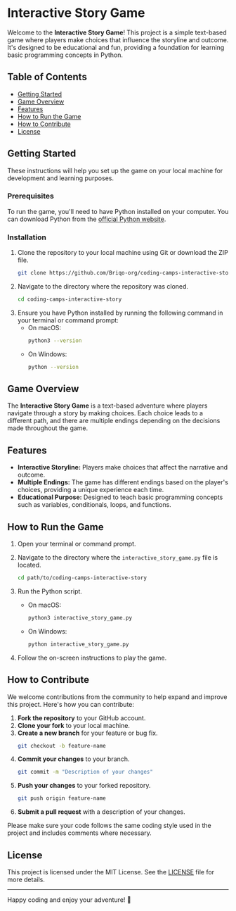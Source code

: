 # Interactive Story Game

Welcome to the **Interactive Story Game**! This project is a simple text-based game where players make choices that influence the storyline and outcome. It's designed to be educational and fun, providing a foundation for learning basic programming concepts in Python.

## Table of Contents

- [Getting Started](#getting-started)
- [Game Overview](#game-overview)
- [Features](#features)
- [How to Run the Game](#how-to-run-the-game)
- [How to Contribute](#how-to-contribute)
- [License](#license)

## Getting Started

These instructions will help you set up the game on your local machine for development and learning purposes.

### Prerequisites

To run the game, you'll need to have Python installed on your computer. You can download Python from the [official Python website](https://www.python.org/downloads/).

### Installation

1. Clone the repository to your local machine using Git or download the ZIP file.
    ```bash
    git clone https://github.com/Briqo-org/coding-camps-interactive-story
    ```
2. Navigate to the directory where the repository was cloned.
    ```bash
    cd coding-camps-interactive-story
    ```
3. Ensure you have Python installed by running the following command in your terminal or command prompt:
   - On macOS:
     ```bash
     python3 --version
     ```
   - On Windows:
     ```bash
     python --version
     ```

## Game Overview

The **Interactive Story Game** is a text-based adventure where players navigate through a story by making choices. Each choice leads to a different path, and there are multiple endings depending on the decisions made throughout the game.

## Features

- **Interactive Storyline:** Players make choices that affect the narrative and outcome.
- **Multiple Endings:** The game has different endings based on the player's choices, providing a unique experience each time.
- **Educational Purpose:** Designed to teach basic programming concepts such as variables, conditionals, loops, and functions.

## How to Run the Game

1. Open your terminal or command prompt.
2. Navigate to the directory where the `interactive_story_game.py` file is located.
    ```bash
    cd path/to/coding-camps-interactive-story
    ```
3. Run the Python script.
   - On macOS:
     ```bash
     python3 interactive_story_game.py
     ```
   - On Windows:
     ```bash
     python interactive_story_game.py
     ```
    
4. Follow the on-screen instructions to play the game.

## How to Contribute

We welcome contributions from the community to help expand and improve this project. Here's how you can contribute:

1. **Fork the repository** to your GitHub account.
2. **Clone your fork** to your local machine.
3. **Create a new branch** for your feature or bug fix.
    ```bash
    git checkout -b feature-name
    ```
4. **Commit your changes** to your branch.
    ```bash
    git commit -m "Description of your changes"
    ```
5. **Push your changes** to your forked repository.
    ```bash
    git push origin feature-name
    ```
6. **Submit a pull request** with a description of your changes.

Please make sure your code follows the same coding style used in the project and includes comments where necessary.

## License

This project is licensed under the MIT License. See the [LICENSE](LICENSE) file for more details.

---

Happy coding and enjoy your adventure! 🌟
